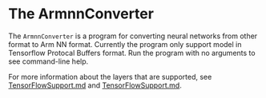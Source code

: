 # The ArmnnConverter

The `ArmnnConverter` is a program for converting neural networks from other format to Arm NN format. Currently the program only support model in Tensorflow Protocal Buffers format. Run the program with no arguments to see command-line help.

For more information about the layers that are supported, see [TensorFlowSupport.md](../armnnTfParser/TensorFlowSupport.md) and [TensorFlowSupport.md](../armnnSerializer/SerializerSupport.md).

